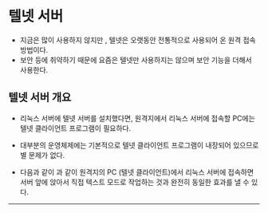 # 텔넷 서버

- 지금은 많이 사용하지 않지만 , 텔넷은 오랫동안 전통적으로 사용되어 온 원격 접속 방법이다. 
- 보안 등에 취약하기 때문에 요즘은 텔넷만 사용하지는 않으며 보안 기능을 더해서 사용한다. 

## 텔넷 서버 개요

- 리눅스 서버에 텔넷 서버를 설치했다면, 원격지에서 리눅스 서버에 접속할 PC에는 텔넷 클라이언트 프로그램이 필요하다. 
- 대부분의 운영체제에는 기본적으로 텔넷 클라이언트 프로그램이 내장되어 있으므로 별 문제가 없다.

- 다음과 같이 과 같이 원격지의 PC (텔넷 클라이언트)에서 리눅스 서버에 접속하면 서버 앞에 앉아서 직접 텍스트 모드로 작업하는 것과 완전히 동일한 효과를 낼 수 있다.


* * * 